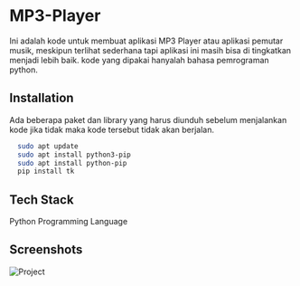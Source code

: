 
# MP3-Player
Ini adalah kode untuk membuat aplikasi MP3 Player atau aplikasi pemutar musik, meskipun terlihat sederhana tapi aplikasi ini masih bisa di tingkatkan menjadi lebih baik. kode yang dipakai hanyalah bahasa pemrograman python.


## Installation

Ada beberapa paket dan library yang harus diunduh sebelum menjalankan kode jika tidak maka kode tersebut tidak akan berjalan.

```bash
  sudo apt update
  sudo apt install python3-pip
  sudo apt install python-pip
  pip install tk
```


## Tech Stack
Python Programming Language

## Screenshots

![Project](https://user-images.githubusercontent.com/66536460/143170549-e41c5e53-f97a-484f-9eb9-d4bf817a00b7.png)
